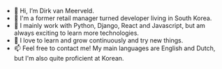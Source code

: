 - 👋 Hi, I’m Dirk van Meerveld.
- 👀 I'm a former retail manager turned developer living in South Korea.
- 🌱 I mainly work with Python, Django, React and Javascript, but am always exciting to learn more technologies.
- 💞️ I love to learn and grow continuously and try new things.
- 📫 Feel free to contact me! My main languages are English and Dutch, but I'm also quite proficient at Korean.

<!---
DirkMeer/DirkMeer is a ✨ special ✨ repository because its `README.md` (this file) appears on your GitHub profile.
You can click the Preview link to take a look at your changes.
--->
